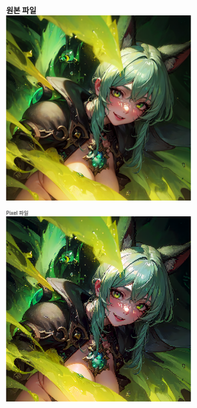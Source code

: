 원본 파일
![image](https://github.com/jinhee02/Unity3D_2023_MyProject/blob/main/Stable_Diffusion/Pixelization/00030-2624172083.png?raw=true)
---
Pixel 파일
![image](https://github.com/jinhee02/Unity3D_2023_MyProject/blob/main/Stable_Diffusion/Pixelization/00004.png?raw=true)